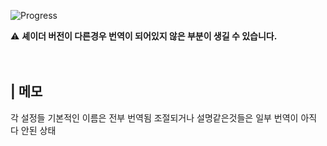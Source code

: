 ![Progress](https://img.shields.io/badge/작업률-73%25-yellowgreen?style=flat-square)

⚠️ **셰이더 버전이 다른경우 번역이 되어있지 않은 부분이 생길 수 있습니다.**
<br/>
<br/>
<br/>
## **| 메모**
각 설정들 기본적인 이름은 전부 번역됨
조절되거나 설명같은것들은 일부 번역이 아직 다 안된 상태